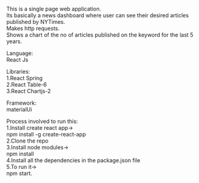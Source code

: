 This is a single page web application.  
Its basically a news dashboard where user can see their desired articles published by NYTimes.  
Makes http requests.  
Shows a chart of the no of articles published on the keyword for the last 5 years.  


Language:  
React Js

Libraries:  
1.React Spring  
2.React Table-6  
3.React Chartjs-2  

Framework:  
materialUi

Process involved to run this:  
1.Install create react app->   
  npm install -g create-react-app  
2.Clone the repo  
3.Install node modules->  
  npm install  
4.Install all the dependencies in the package.json file  
5.To run it->  
  npm start.
